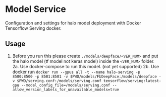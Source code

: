 # Model Service

Configuration and settings for halo model deployment with Docker Tensorflow Serving docker.

## Usage

1. Before you run this please create `./models/deepface/<VER_NUM>` and put the halo model (tf model not keras model) inside the `<VER_NUM>` folder.
2a. Use docker-compose to run this model. (not yet supported)
2b. Use docker run `docker run --gpus all -t --name halo-serving -p 8500:8500 -p 8501:8501 -v $PWD/models/FbDeepFace:/models/deepface -v $PWD/serving.conf:/models/serving.conf tensorflow/serving:latest-gpu --model_config_file=/models/serving.conf --allow_version_labels_for_unavailable_models=true`

